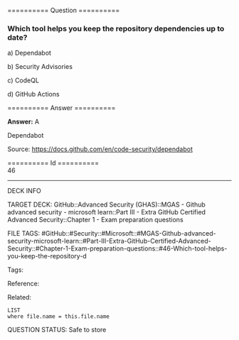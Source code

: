 ========== Question ==========  

### Which tool helps you keep the repository dependencies up to date?

a) Dependabot

b) Security Advisories

c) CodeQL

d) GitHub Actions  

========== Answer ==========  

**Answer:** A

Dependabot

Source: https://docs.github.com/en/code-security/dependabot

========== Id ==========  
46

---

DECK INFO

TARGET DECK: GitHub::Advanced Security (GHAS)::MGAS - Github advanced security - microsoft learn::Part III - Extra GitHub Certified Advanced Security::Chapter 1 - Exam preparation questions

FILE TAGS: #GitHub::#Security::#Microsoft::#MGAS-Github-advanced-security-microsoft-learn::#Part-III-Extra-GitHub-Certified-Advanced-Security::#Chapter-1-Exam-preparation-questions::#46-Which-tool-helps-you-keep-the-repository-d

Tags:

Reference:

Related:

```dataview
LIST
where file.name = this.file.name
```

QUESTION STATUS: Safe to store
